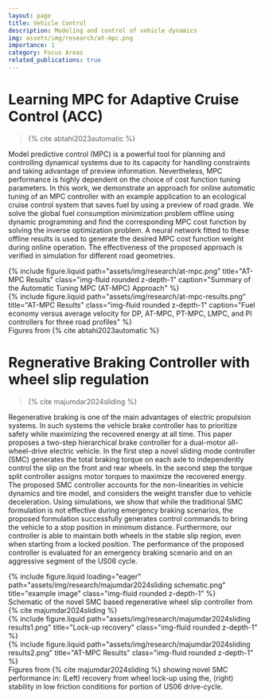 ```yaml
---
layout: page
title: Vehicle Control
description: Modeling and control of vehicle dynamics
img: assets/img/research/at-mpc.png
importance: 1
category: Focus Areas
related_publications: true
---
```


# Learning MPC for Adaptive Cruise Control (ACC)

> {% cite abtahi2023automatic %}

Model predictive control (MPC) is a powerful tool for planning and controlling dynamical systems due to its capacity for handling constraints and taking advantage of preview information. Nevertheless, MPC performance is highly dependent on the choice of cost function tuning parameters. In this work, we demonstrate an approach for online automatic tuning of an MPC controller with an example application to an ecological cruise control system that saves fuel by using a preview of road grade. We solve the global fuel consumption minimization problem offline using dynamic programming and find the corresponding MPC cost function by solving the inverse optimization problem. A neural network fitted to these offline results is used to generate the desired MPC cost function weight during online operation. The effectiveness of the proposed approach is verified in simulation for different road geometries.

<div class="row justify-content-sm-center">
    <div class="col-sm-5 mt-3 mt-md-0">
        {% include figure.liquid path="assets/img/research/at-mpc.png" title="AT-MPC Results" class="img-fluid rounded z-depth-1" caption="Summary of the Automatic Tuning MPC (AT-MPC) Approach" %}
    </div>
    <div class="col-sm-7 mt-3 mt-md-0">
        {% include figure.liquid path="assets/img/research/at-mpc-results.png" title="AT-MPC Results" class="img-fluid rounded z-depth-1" caption="Fuel economy versus average velocity for DP, AT-MPC, PT-MPC, LMPC, and PI controllers for three road profiles" %}
    </div>
</div>
<div class="caption">
    Figures from {% cite abtahi2023automatic %}
</div>

# Regnerative Braking Controller with wheel slip regulation

> {% cite majumdar2024sliding %}

Regenerative braking is one of the main advantages of electric propulsion systems. In such systems the vehicle brake controller has to prioritize safety while maximizing the recovered energy at all time. This paper proposes a two-step hierarchical brake controller for a dual-motor all-wheel-drive electric vehicle. In the first step a novel sliding mode controller (SMC) generates the total braking torque on each axle to independently control the slip on the front and rear wheels. In the second step the torque split controller assigns motor torques to maximize the recovered energy. The proposed SMC controller accounts for the non-linearities in vehicle dynamics and tire model, and considers the  weight transfer due to vehicle deceleration. Using simulations, we show that while the traditional SMC formulation is not effective during emergency braking scenarios, the proposed formulation successfully generates control commands to bring the vehicle to a stop position in minimum distance. Furthermore, our controller is able to maintain both wheels in the stable slip region, even when starting from a locked position. The performance of the proposed controller is evaluated for an emergency braking scenario and on an aggressive segment of the US06 cycle.

<div class="row justify-content-sm-center">
    {% include figure.liquid loading="eager" path="assets/img/research/majumdar2024sliding schematic.png" title="example image" class="img-fluid rounded z-depth-1" %}
</div>
<div class="caption">
    Schematic of the novel SMC based regenerative wheel slip controller from {% cite majumdar2024sliding %}
</div>

<div class="row justify-content-sm-center">
    <div class="col-sm-7 mt-3 mt-md-0">
        {% include figure.liquid path="assets/img/research/majumdar2024sliding results1.png" title="Lock-up recovery" class="img-fluid rounded z-depth-1" %}
    </div>
    <div class="col-sm-5 mt-3 mt-md-0">
        {% include figure.liquid path="assets/img/research/majumdar2024sliding results2.png" title="AT-MPC Results" class="img-fluid rounded z-depth-1" %}
    </div>
</div>
<div class="caption">
    Figures from {% cite majumdar2024sliding %} showing novel SMC performance in: (Left) recovery from wheel lock-up using the, (right) stability in low friction conditions for portion of US06 drive-cycle. 
</div>